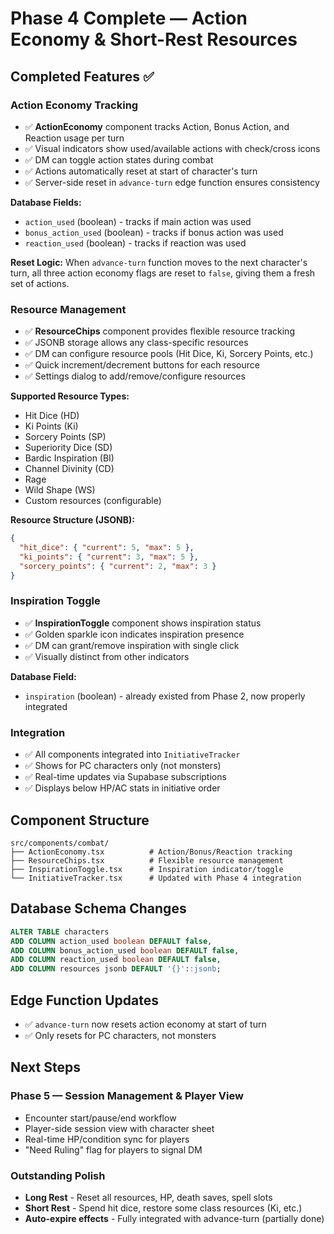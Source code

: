 # Phase 4 Complete — Action Economy & Short-Rest Resources

## Completed Features ✅

### Action Economy Tracking
- ✅ **ActionEconomy** component tracks Action, Bonus Action, and Reaction usage per turn
- ✅ Visual indicators show used/available actions with check/cross icons
- ✅ DM can toggle action states during combat
- ✅ Actions automatically reset at start of character's turn
- ✅ Server-side reset in `advance-turn` edge function ensures consistency

**Database Fields:**
- `action_used` (boolean) - tracks if main action was used
- `bonus_action_used` (boolean) - tracks if bonus action was used  
- `reaction_used` (boolean) - tracks if reaction was used

**Reset Logic:**
When `advance-turn` function moves to the next character's turn, all three action economy flags are reset to `false`, giving them a fresh set of actions.

### Resource Management
- ✅ **ResourceChips** component provides flexible resource tracking
- ✅ JSONB storage allows any class-specific resources
- ✅ DM can configure resource pools (Hit Dice, Ki, Sorcery Points, etc.)
- ✅ Quick increment/decrement buttons for each resource
- ✅ Settings dialog to add/remove/configure resources

**Supported Resource Types:**
- Hit Dice (HD)
- Ki Points (Ki)
- Sorcery Points (SP)
- Superiority Dice (SD)
- Bardic Inspiration (BI)
- Channel Divinity (CD)
- Rage
- Wild Shape (WS)
- Custom resources (configurable)

**Resource Structure (JSONB):**
```json
{
  "hit_dice": { "current": 5, "max": 5 },
  "ki_points": { "current": 3, "max": 5 },
  "sorcery_points": { "current": 2, "max": 3 }
}
```

### Inspiration Toggle
- ✅ **InspirationToggle** component shows inspiration status
- ✅ Golden sparkle icon indicates inspiration presence
- ✅ DM can grant/remove inspiration with single click
- ✅ Visually distinct from other indicators

**Database Field:**
- `inspiration` (boolean) - already existed from Phase 2, now properly integrated

### Integration
- ✅ All components integrated into `InitiativeTracker`
- ✅ Shows for PC characters only (not monsters)
- ✅ Real-time updates via Supabase subscriptions
- ✅ Displays below HP/AC stats in initiative order

## Component Structure
```
src/components/combat/
├── ActionEconomy.tsx          # Action/Bonus/Reaction tracking
├── ResourceChips.tsx          # Flexible resource management
├── InspirationToggle.tsx      # Inspiration indicator/toggle
└── InitiativeTracker.tsx      # Updated with Phase 4 integration
```

## Database Schema Changes
```sql
ALTER TABLE characters
ADD COLUMN action_used boolean DEFAULT false,
ADD COLUMN bonus_action_used boolean DEFAULT false,
ADD COLUMN reaction_used boolean DEFAULT false,
ADD COLUMN resources jsonb DEFAULT '{}'::jsonb;
```

## Edge Function Updates
- ✅ `advance-turn` now resets action economy at start of turn
- ✅ Only resets for PC characters, not monsters

## Next Steps

### Phase 5 — Session Management & Player View
- Encounter start/pause/end workflow
- Player-side session view with character sheet
- Real-time HP/condition sync for players
- "Need Ruling" flag for players to signal DM

### Outstanding Polish
- **Long Rest** - Reset all resources, HP, death saves, spell slots
- **Short Rest** - Spend hit dice, restore some class resources (Ki, etc.)
- **Auto-expire effects** - Fully integrated with advance-turn (partially done)
